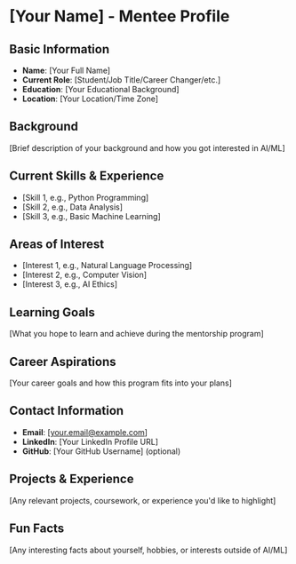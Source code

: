 # [Your Name] - Mentee Profile

## Basic Information
- **Name**: [Your Full Name]
- **Current Role**: [Student/Job Title/Career Changer/etc.]
- **Education**: [Your Educational Background]
- **Location**: [Your Location/Time Zone]

## Background
[Brief description of your background and how you got interested in AI/ML]

## Current Skills & Experience
- [Skill 1, e.g., Python Programming]
- [Skill 2, e.g., Data Analysis]
- [Skill 3, e.g., Basic Machine Learning]

## Areas of Interest
- [Interest 1, e.g., Natural Language Processing]
- [Interest 2, e.g., Computer Vision]
- [Interest 3, e.g., AI Ethics]

## Learning Goals
[What you hope to learn and achieve during the mentorship program]

## Career Aspirations
[Your career goals and how this program fits into your plans]

## Contact Information
- **Email**: [your.email@example.com]
- **LinkedIn**: [Your LinkedIn Profile URL]
- **GitHub**: [Your GitHub Username] (optional)

## Projects & Experience
[Any relevant projects, coursework, or experience you'd like to highlight]

## Fun Facts
[Any interesting facts about yourself, hobbies, or interests outside of AI/ML]